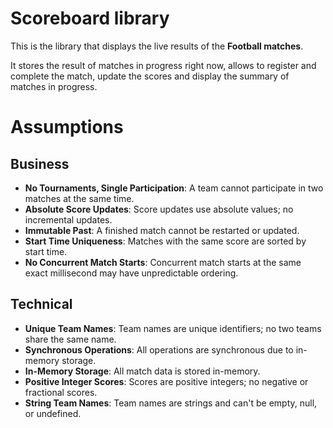 # Scoreboard library
This is the library that displays the live results of the **Football matches**.

It stores the result of matches in progress right now, allows to register and complete the match, update the scores and display the summary of matches in progress.

# Assumptions
## Business
- **No Tournaments, Single Participation**: A team cannot participate in two matches at the same time.
- **Absolute Score Updates**: Score updates use absolute values; no incremental updates.
- **Immutable Past**: A finished match cannot be restarted or updated.
- **Start Time Uniqueness**: Matches with the same score are sorted by start time.
- **No Concurrent Match Starts**: Concurrent match starts at the same exact millisecond may have unpredictable ordering.

## Technical
- **Unique Team Names**: Team names are unique identifiers; no two teams share the same name.
- **Synchronous Operations**: All operations are synchronous due to in-memory storage.
- **In-Memory Storage**: All match data is stored in-memory.
- **Positive Integer Scores**: Scores are positive integers; no negative or fractional scores.
- **String Team Names**: Team names are strings and can't be empty, null, or undefined.
